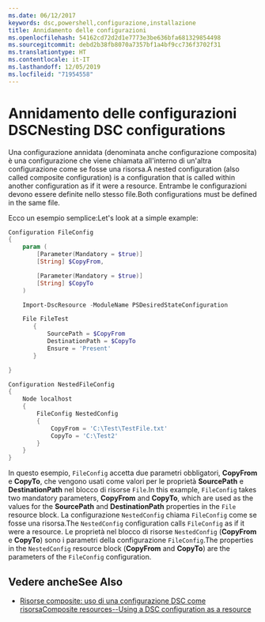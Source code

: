 ```yaml
---
ms.date: 06/12/2017
keywords: dsc,powershell,configurazione,installazione
title: Annidamento delle configurazioni
ms.openlocfilehash: 54162cd72d2d1e7773e3be636bfa681329854498
ms.sourcegitcommit: debd2b38fb8070a7357bf1a4bf9cc736f3702f31
ms.translationtype: HT
ms.contentlocale: it-IT
ms.lasthandoff: 12/05/2019
ms.locfileid: "71954558"
---
```

# <a name="nesting-dsc-configurations"></a><span data-ttu-id="ef950-103">Annidamento delle configurazioni DSC</span><span class="sxs-lookup"><span data-stu-id="ef950-103">Nesting DSC configurations</span></span>

<span data-ttu-id="ef950-104">Una configurazione annidata (denominata anche configurazione composita) è una configurazione che viene chiamata all'interno di un'altra configurazione come se fosse una risorsa.</span><span class="sxs-lookup"><span data-stu-id="ef950-104">A nested configuration (also called composite configuration) is a configuration that is called within another configuration as if it were a resource.</span></span>
<span data-ttu-id="ef950-105">Entrambe le configurazioni devono essere definite nello stesso file.</span><span class="sxs-lookup"><span data-stu-id="ef950-105">Both configurations must be defined in the same file.</span></span>

<span data-ttu-id="ef950-106">Ecco un esempio semplice:</span><span class="sxs-lookup"><span data-stu-id="ef950-106">Let's look at a simple example:</span></span>

```powershell
Configuration FileConfig
{
    param (
        [Parameter(Mandatory = $true)]
        [String] $CopyFrom,

        [Parameter(Mandatory = $true)]
        [String] $CopyTo
    )

    Import-DscResource -ModuleName PSDesiredStateConfiguration

    File FileTest
       {
           SourcePath = $CopyFrom
           DestinationPath = $CopyTo
           Ensure = 'Present'
       }

}

Configuration NestedFileConfig
{
    Node localhost
    {
        FileConfig NestedConfig
        {
            CopyFrom = 'C:\Test\TestFile.txt'
            CopyTo = 'C:\Test2'
        }
    }
}
```

<span data-ttu-id="ef950-107">In questo esempio, `FileConfig` accetta due parametri obbligatori, **CopyFrom** e **CopyTo**, che vengono usati come valori per le proprietà **SourcePath** e **DestinationPath** nel blocco di risorse `File`.</span><span class="sxs-lookup"><span data-stu-id="ef950-107">In this example, `FileConfig` takes two mandatory parameters,  **CopyFrom** and **CopyTo**, which are used as the values for the **SourcePath** and **DestinationPath** properties in the `File` resource block.</span></span>
<span data-ttu-id="ef950-108">La configurazione `NestedConfig` chiama `FileConfig` come se fosse una risorsa.</span><span class="sxs-lookup"><span data-stu-id="ef950-108">The `NestedConfig` configuration calls `FileConfig` as if it were a resource.</span></span>
<span data-ttu-id="ef950-109">Le proprietà nel blocco di risorse `NestedConfig` (**CopyFrom** e **CopyTo**) sono i parametri della configurazione `FileConfig`.</span><span class="sxs-lookup"><span data-stu-id="ef950-109">The properties in the `NestedConfig` resource block (**CopyFrom** and **CopyTo**) are the parameters of the `FileConfig` configuration.</span></span>

## <a name="see-also"></a><span data-ttu-id="ef950-110">Vedere anche</span><span class="sxs-lookup"><span data-stu-id="ef950-110">See Also</span></span>

- [<span data-ttu-id="ef950-111">Risorse composite: uso di una configurazione DSC come risorsa</span><span class="sxs-lookup"><span data-stu-id="ef950-111">Composite resources--Using a DSC configuration as a resource</span></span>](../resources/authoringResourceComposite.md)
